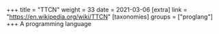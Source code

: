 +++
title = "TTCN"
weight = 33
date = 2021-03-06
[extra]
link = "https://en.wikipedia.org/wiki/TTCN"
[taxonomies]
groups = ["proglang"]
+++
A programming language

